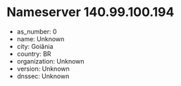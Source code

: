 # Nameserver 140.99.100.194

* as_number: 0
* name: Unknown
* city: Goiânia
* country: BR
* organization: Unknown
* version: Unknown
* dnssec: Unknown
